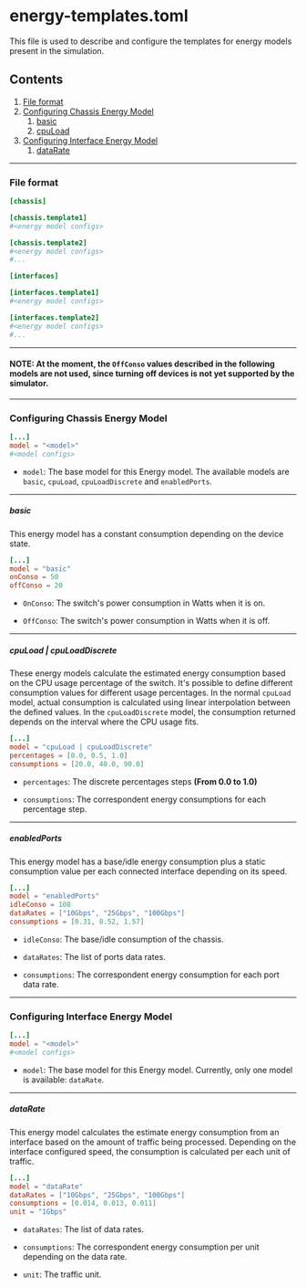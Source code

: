 # energy-templates.toml

This file is used to describe and configure the templates for energy models present in the simulation.  

## Contents
1. [File format](#file-format)
2. [Configuring Chassis Energy Model](#configuring-chassis-energy-model)
    1. [basic](#basic)
    2. [cpuLoad](#cpuload)
3. [Configuring Interface Energy Model](#configuring-interface-energy-model)
    1. [dataRate](#datarate)
<!--     2. [linear](#linear) -->
<!--     3. [complete](#complete) -->

---

### File format
```toml
[chassis]

[chassis.template1]
#<energy model configs>

[chassis.template2]
#<energy model configs>
#...

[interfaces]

[interfaces.template1]
#<energy model configs>

[interfaces.template2]
#<energy model configs>
#...
```
---

#### NOTE: At the moment, the `OffConso` values described in the following models are not used, since turning off devices is not yet supported by the simulator.

---

### Configuring Chassis Energy Model
```toml
[...]
model = "<model>"
#<model configs>
```

- `model`: The base model for this Energy model. The available models are `basic`, `cpuLoad`, `cpuLoadDiscrete` and `enabledPorts`. 

---

##### basic 
This energy model has a constant consumption depending on the device state.

```toml
[...]
model = "basic"
onConso = 50 
offConso = 20 
```

- `OnConso`: The switch's power consumption in Watts when it is on. 

- `OffConso`: The switch's power consumption in Watts when it is off.

---

##### cpuLoad | cpuLoadDiscrete
These energy models calculate the estimated energy consumption based on the CPU usage percentage of the switch. It's possible to define different consumption values for different usage percentages. In the normal `cpuLoad` model, actual consumption is calculated using linear interpolation between the defined values. In the `cpuLoadDiscrete` model, the consumption returned depends on the interval where the CPU usage fits.

```toml
[...]
model = "cpuLoad | cpuLoadDiscrete"
percentages = [0.0, 0.5, 1.0]
consumptions = [20.0, 40.0, 90.0]
```

- `percentages`: The discrete percentages steps **(From 0.0 to 1.0)**

- `consumptions`: The correspondent energy consumptions for each percentage step.

---

##### enabledPorts 
This energy model has a base/idle energy consumption plus a static consumption value per each connected interface depending on its speed. 

```toml
[...]
model = "enabledPorts"
idleConso = 108
dataRates = ["10Gbps", "25Gbps", "100Gbps"]
consumptions = [0.31, 0.52, 1.57]
```

- `idleConso`: The base/idle consumption of the chassis. 

- `dataRates`: The list of ports data rates.

- `consumptions`: The correspondent energy consumption for each port data rate.

---

### Configuring Interface Energy Model

```toml
[...]
model = "<model>"
#<model configs>
```

- `model`: The base model for this Energy model. Currently, only one model is available: `dataRate`. 

---

##### dataRate

This energy model calculates the estimate energy consumption from an interface based on the amount of traffic being processed. Depending on the interface configured speed, the consumption is calculated per each unit of traffic.

```toml
[...]
model = "dataRate"
dataRates = ["10Gbps", "25Gbps", "100Gbps"]
consumptions = [0.014, 0.013, 0.011]
unit = "1Gbps"
```

- `dataRates`: The list of data rates.

- `consumptions`: The correspondent energy consumption per unit depending on the data rate.

- `unit`: The traffic unit.
